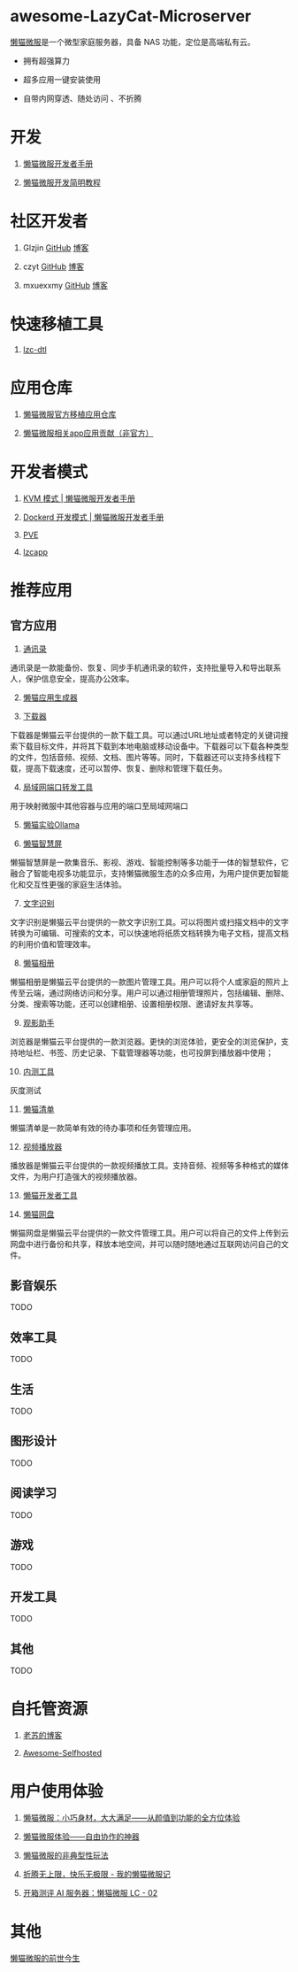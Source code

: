 # awesome-LazyCat-Microserver

[懒猫微服](https://lazycat.cloud/)是一个微型家庭服务器，具备 NAS 功能，定位是高端私有云。

* 拥有超强算力

* 超多应用一键安装使用

* 自带内网穿透、随处访问 、不折腾

# 开发

1. [懒猫微服开发者手册](https://developer.lazycat.cloud/)

2. [懒猫微服开发简明教程](https://czyt.tech/post/simple-guide-for-developing-for-lazycat-nas/)

# 社区开发者

1. Glzjin [GitHub](https://github.com/glzjinhttps://github.com/glzjin) [博客](https://www.zhaoj.in/)

2. czyt [GitHub](https://github.com/czyt) [博客](https://czyt.tech/)

3. mxuexxmy [GitHub](https://github.com/mxuexxmy) [博客](https://www.infoq.cn/u/mxuexxmy/publish)

# 快速移植工具

1. [lzc-dtl](https://github.com/glzjin/lzc-dtl)

# 应用仓库

1. [懒猫微服官方移植应用仓库](https://gitee.com/lazycatcloud/appdb)

2. [懒猫微服相关app应用贡献（非官方）](https://github.com/lazycat-contrib)



# 开发者模式

1. [KVM 模式 | 懒猫微服开发者手册](https://developer.lazycat.cloud/kvm.html)

2. [Dockerd 开发模式 | 懒猫微服开发者手册](https://developer.lazycat.cloud/dockerd-support.html)

3. [PVE](https://appstore.lazycat.cloud/#/shop/detail/in.zhaoj.webvirtcloud)

4. [lzcapp](https://developer.lazycat.cloud/develop-mode.html)

# 推荐应用

## 官方应用

1. [通讯录](https://lazycat.cloud/appstore/#/shop/detail/cloud.lazycat.app.contacts)

通讯录是一款能备份、恢复、同步手机通讯录的软件，支持批量导入和导出联系人，保护信息安全，提高办公效率。

2. [懒猫应用生成器](https://lazycat.cloud/appstore/#/shop/detail/cloud.lazycat.app.create)

3. [下载器](https://lazycat.cloud/appstore/#/shop/detail/cloud.lazycat.app.downloader)

下载器是懒猫云平台提供的一款下载工具。可以通过URL地址或者特定的关键词搜索下载目标文件，并将其下载到本地电脑或移动设备中。下载器可以下载各种类型的文件，包括音频、视频、文档、图片等等。同时，下载器还可以支持多线程下载，提高下载速度，还可以暂停、恢复、删除和管理下载任务。

4. [局域网端口转发工具](https://lazycat.cloud/appstore/#/shop/detail/cloud.lazycat.app.forward)

用于映射微服中其他容器与应用的端口至局域网端口

5. [懒猫实验Ollama](https://lazycat.cloud/appstore/#/shop/detail/cloud.lazycat.app.lzcollama)

6. [懒猫智慧屏](https://lazycat.cloud/appstore/#/shop/detail/cloud.lazycat.app.lzctvcontroller)

懒猫智慧屏是一款集音乐、影视、游戏、智能控制等多功能于一体的智慧软件，它融合了智能电视多功能显示，支持懒猫微服生态的众多应用，为用户提供更加智能化和交互性更强的家庭生活体验。

7. [文字识别](https://lazycat.cloud/appstore/#/shop/detail/cloud.lazycat.app.ocr)

文字识别是懒猫云平台提供的一款文字识别工具。可以将图片或扫描文档中的文字转换为可编辑、可搜索的文本，可以快速地将纸质文档转换为电子文档，提高文档的利用价值和管理效率。

8. [懒猫相册](https://lazycat.cloud/appstore/#/shop/detail/cloud.lazycat.app.photo)

懒猫相册是懒猫云平台提供的一款图片管理工具。用户可以将个人或家庭的照片上传至云端，通过网络访问和分享。用户可以通过相册管理照片，包括编辑、删除、分类、搜索等功能，还可以创建相册、设置相册权限、邀请好友共享等。

9. [观影助手](https://lazycat.cloud/appstore/#/shop/detail/cloud.lazycat.app.re)

浏览器是懒猫云平台提供的一款浏览器。更快的浏览体验，更安全的浏览保护，支持地址栏、书签、历史记录、下载管理器等功能，也可投屏到播放器中使用；

10. [内测工具](https://lazycat.cloud/appstore/#/shop/detail/cloud.lazycat.app.testflight)

灰度测试

11. [懒猫清单](https://lazycat.cloud/appstore/#/shop/detail/cloud.lazycat.app.todolist)

懒猫清单是一款简单有效的待办事项和任务管理应用。

12. [视频播放器](https://lazycat.cloud/appstore/#/shop/detail/cloud.lazycat.app.video)

播放器是懒猫云平台提供的一款视频播放工具。支持音频、视频等多种格式的媒体文件，为用户打造强大的视频播放器。

13. [懒猫开发者工具](https://lazycat.cloud/appstore/#/shop/detail/cloud.lazycat.developer.tools)

14. [懒猫网盘](https://lazycat.cloud/appstore/#/shop/detail/cloud.lazycat.shell.files)

懒猫网盘是懒猫云平台提供的一款文件管理工具。用户可以将自己的文件上传到云网盘中进行备份和共享，释放本地空间，并可以随时随地通过互联网访问自己的文件。

## 影音娱乐

TODO

## 效率工具

TODO

## 生活

TODO

## 图形设计

TODO

## 阅读学习

TODO

## 游戏

TODO

## 开发工具

TODO

## 其他

TODO

# 自托管资源

1. [老苏的博客](https://laosu.tech/)

2. [Awesome-Selfhosted](https://github.com/awesome-selfhosted/awesome-selfhosted)



# 用户使用体验

1. [懒猫微服：小巧身材，大大满足——从颜值到功能的全方位体验](https://www.zhaoj.in/read-8958.html)

2. [懒猫微服体验——自由协作的神器](https://blog.kevinzhow.com/posts/lazycat/zh)

3. [懒猫微服的非典型性玩法](https://ironfeet.me/unconventional-usage-of-lazycat-microserver/)

4. [折腾无上限，快乐无极限 - 我的懒猫微服记](https://mp.weixin.qq.com/s/Sp6Xme0ulNFgPtXstLnANg)

5. [开箱测评 AI 服务器：懒猫微服 LC - 02](https://mp.weixin.qq.com/s/_s2zz1axhUfBeXXc0UqlxQ)

# 其他

[懒猫微服的前世今生](https://manateelazycat.github.io/2024/08/20/why-microserver/)

